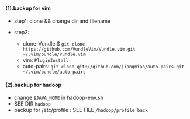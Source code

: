 #### (1).backup for vim ####
* step1: clone && change dir and filename

* step2:
	* clone-Vundle:$ `git clone https://github.com/VundleVim/Vundle.vim.git ~/.vim/bundle/Vundle.vim`
	* vim: `PluginInstall`
	* auto-pairs: `git clone git://github.com/jiangmiao/auto-pairs.git ~/.vim/bundle/auto-pairs`

#### (2).backup for hadoop ####    
* change `$JAVA_HOME` in hadoop-env.sh
* SEE DIR `hadoop`
* backup for /etc/profile : SEE FILE `/hadoop/profile_back`
